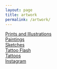 ```yaml
---
layout: page
title: artwork
permalink: /artwork/
---
```

<html>
<body>
     <!-- Media Boxes CSS files -->
     <link rel="stylesheet" href="{{ site.baseurl }}/plugin/components/Font Awesome/css/font-awesome.min.css">
     <link rel="stylesheet" href="{{ site.baseurl }}/plugin/components/Magnific Popup/magnific-popup.css">
     <link rel="stylesheet" href="{{ site.baseurl }}/plugin/components/Fancybox/jquery.fancybox.min.css">
     <link rel="stylesheet" type="text/css" href="{{ site.baseurl }}/plugin/css/mediaBoxes.css">
         <div class="content grid-container">
         <!--  ================== MEDIA BOXES ================== -->
         <div id="grid">
         <!-- -------------------------- BOX MARKUP -------------------------- -->
                 <div class="media-box category2">
                     <a href="/artwork/prints_and_illustrations/">
                     <div class="media-box-image" data-src="gallery/img-8.jpg">
                         <div data-width="240" data-height="151" data-thumbnail="/img/portfo4_tengu.jpg" ></div>
                         <div class="thumbnail-overlay">
                             <div class="media-box-title">Prints and Illustrations</div>
                             <div class="media-box-date"></div>
                         </div>
                     </div>
                     </a>
                 </div>
         <!-- -------------------------- BOX MARKUP -------------------------- -->
                 <div class="media-box category2">
                     <a href="/artwork/paintings/">
                     <div class="media-box-image" data-src="gallery/img-8.jpg">
                         <div data-width="240" data-height="151" data-thumbnail="/img/portfo4_tengu.jpg" ></div>
                         <div class="thumbnail-overlay">
                             <div class="media-box-title">Paintings</div>
                             <div class="media-box-date"></div>
                         </div>
                     </div>
                     </a>
                 </div>
          <!-- -------------------------- BOX MARKUP -------------------------- -->
                 <div class="media-box category2">
                     <a href="/artwork/sketchbook/">
                     <div class="media-box-image" data-src="gallery/img-8.jpg">
                         <div data-width="240" data-height="151" data-thumbnail="/img/portfo4_tengu.jpg" ></div>
                         <div class="thumbnail-overlay overlay-always-visible">
                             <div class="media-box-title">Sketches</div>
                             <div class="media-box-date"></div>
                         </div>
                     </div>
                     </a>
                 </div>
         <!-- -------------------------- BOX MARKUP -------------------------- -->
                 <div class="media-box category2">
                     <a href="/artwork/flash/">
                     <div class="media-box-image" data-src="gallery/img-8.jpg">
                         <div data-width="240" data-height="151" data-thumbnail="/img/portfo4_tengu.jpg" ></div>
                         <div class="thumbnail-overlay">
                             <div class="media-box-title">Tattoo Flash</div>
                             <div class="media-box-date"></div>
                         </div>
                     </div>
                     </a>
                 </div>
          <!-- -------------------------- BOX MARKUP -------------------------- -->
                 <div class="media-box category2">
                     <a href="/artwork/tattoos/">
                     <div class="media-box-image" data-src="gallery/img-8.jpg">
                         <div data-width="240" data-height="151" data-thumbnail="/img/portfo4_tengu.jpg" ></div>
                         <div class="thumbnail-overlay">
                             <div class="media-box-title">Tattoos</div>
                             <div class="media-box-date"></div>
                         </div>
                     </div>
                     </a>
                 </div>
         <!-- -------------------------- BOX MARKUP -------------------------- -->
                 <div class="media-box category2">
                     <a href="/artwork/paintings/">
                     <div class="media-box-image">
                         <div data-width="240" data-height="151" data-thumbnail="/img/portfo4_tengu.jpg" ></div>
                         <div class="thumbnail-overlay">
                             <div class="media-box-title">Instagram</div>
                             <div class="media-box-date"></div>
                         </div>
                     </div>
                     </a>
                 </div>
         <!-- ================================================================ -->
         <!-- ================================================================ -->
         </div> <!-- #grid -->
         <!--  ================== END MEDIA BOXES ================== -->
         </div> <!-- #grid-container --> 
     <!-- jQuery 1.8+ -->
     <script src="{{ site.baseurl }}/plugin/components/jQuery/jquery-1.11.3.min.js"></script>
     <!-- Media Boxes JS files -->
     <script src="{{ site.baseurl }}/plugin/components/Isotope/jquery.isotope.min.js"></script>
     <script src="{{ site.baseurl }}/plugin/components/imagesLoaded/jquery.imagesLoaded.min.js"></script>
     <script src="{{ site.baseurl }}/plugin/components/Transit/jquery.transit.min.js"></script>
     <script src="{{ site.baseurl }}/plugin/components/jQuery Easing/jquery.easing.js"></script>
     <script src="{{ site.baseurl }}/plugin/components/Waypoints/waypoints.min.js"></script>
     <script src="{{ site.baseurl }}/plugin/components/Modernizr/modernizr.custom.min.js"></script>
     <script src="{{ site.baseurl }}/plugin/components/Magnific Popup/jquery.magnific-popup.min.js"></script>
     <script src="{{ site.baseurl }}/plugin/components/Fancybox/jquery.fancybox.min.js"></script>
     <script src="{{ site.baseurl }}/plugin/js/jquery.mediaBoxes.dropdown.js"></script>
     <script src="{{ site.baseurl }}/plugin/js/jquery.mediaBoxes.js"></script>
     <script>
         $('#grid').mediaBoxes({
             filterContainer: '#filter',
             overlayEffect: 'direction-aware',
             boxesToLoadStart: 16,
             noMoreEntriesWord: '',
             columns: 3,
         });
     </script>
 </body>
 </html>
